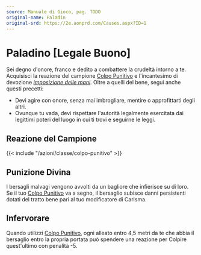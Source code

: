 ```yaml
---
source: Manuale di Gioco, pag. TODO
original-name: Paladin
original-srd: https://2e.aonprd.com/Causes.aspx?ID=1
---
```


# Paladino \[Legale Buono\]

Sei degno d'onore, franco e dedito a combattere la crudeltà intorno a te.
Acquisisci la reazione del campione
[Colpo Punitivo](/azioni/classe/colpo-punitivo) e l'incantesimo di devozione
_[imposizione delle mani](/incantesimi/imposizione-delle-mani)_. Oltre a quelli
del bene, segui anche questi precetti:

- Devi agire con onore, senza mai imbrogliare, mentire o approfittarti degli
  altri.
- Ovunque tu vada, devi rispettare l'autorità legalmente esercitata dai
  legittimi poteri del luogo in cui ti trovi e seguirne le leggi.

## Reazione del Campione

{{< include "/azioni/classe/colpo-punitivo" >}}

## Punizione Divina

I bersagli malvagi vengono avvolti da un bagliore che infierisce su di loro. Se
il tuo [Colpo Punitivo](/azioni/classe/colpo-punitivo) va a segno, il bersaglio
subisce danni persistenti dotati del tratto bene pari al tuo modificatore di
Carisma.

## Infervorare

Quando utilizzi [Colpo Punitivo](/azioni/classe/colpo-punitivo), ogni alleato
entro 4,5 metri da te che abbia il bersaglio entro la propria portata può
spendere una reazione per Colpire quest'ultimo con penalità -5.
